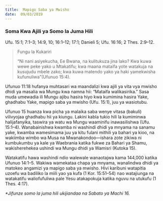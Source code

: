 ```yaml
---
title:  Mapigo Saba ya Mwisho
date:  09/03/2019
---
```


### Soma Kwa Ajili ya Somo la Juma Hili
Ufu. 15:1; 7:1–3; 14:9, 10; 16:1–12; 17:1; Danieli 5; Ufu. 16:16; 2 Thes. 2:9–12.

> <p>Fungu la Kukariri</p>
> “Ni nani asiyekucha, Ee Bwana, na kulitukuza jina lako? Kwa kuwa wewe peke yako u Mtakatifu; kwa maana mataifa yote watakuja na kusujudu mbele zako; kwa kuwa matendo yako ya haki yamekwisha kufunuliwa”(Ufunuo 15:4).

Ufunuo 11:18 hufanya muhtasari wa maandalizi kwa ajili ya vita vya mwisho dhidi ya masalia wa Mungu kwa namna hii: “Mataifa walikasirika.” Sasa muda umewadia ili Mungu ajibu hasira hiyo kwa kumimina hasira Yake, ghadhabu Yake, mapigo saba ya mwisho (Ufu. 15:1), juu ya wasiotubu.

Ufunuo 15 huanza kwa picha ya malaika saba wenye vitasa (bakuli) vilivyojaa ghadhabu hii ya kiungu. Lakini kabla tukio hili la kumiminwa halijafanyika, taswira ya watu wa Mungu waaminifu inawasilishwa (Ufu. 15:1–4). Wanabainishwa kwamba ni washindi dhidi ya mnyama na sanamu yake, kwamba wamesimama juu ya kitu fulani mithili ya bahari ya kioo, na wakiimba wimbo wa Musa na Mwanakondoo—ishara zote zikiwa ni kumbukumbu ya kale ya Waebrania katika fukwe za Bahari ya Shamu, wakisherehekea ushindi wa Mungu dhidi ya Wamisri (Kutoka 15).

Watakatifu hawa washindi ndio walewale wanaotajwa kama 144,000 katika Ufunuo 14:1–5. Wakiwa wamekataa chapa ya mnyama, wanalindwa dhidi ya matokeo angamizi ya mapigo saba ya mwisho. Hivi karibuni watapitia uzoefu wa badiliko la miili yao ya kufa (1 Kor. 15:51–54) nao watajiunga na watakatifu waliofufuliwa pale Yesu atakapokuja katika nguvu na utukufu (1 Thes. 4:17).

_*Jifunze somo la juma hili ukijiandaa na Sabato ya Machi 16._